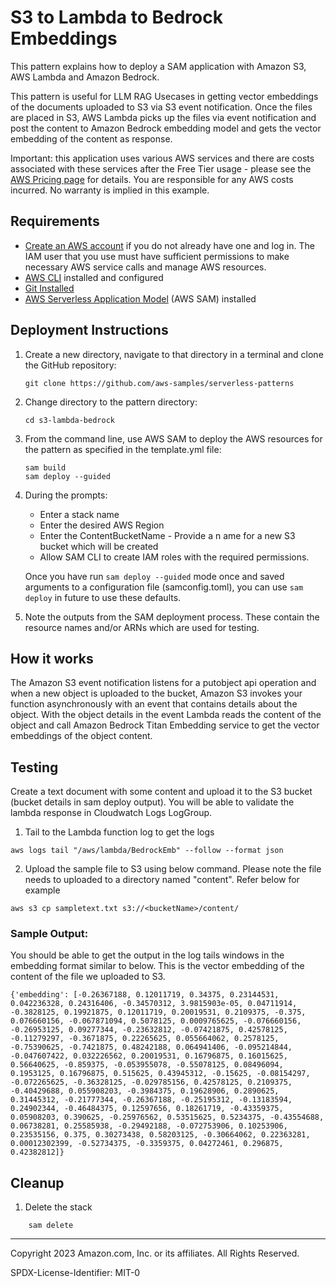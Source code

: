 # S3 to Lambda to Bedrock Embeddings

This pattern explains how to deploy a SAM application with Amazon S3, AWS Lambda and Amazon Bedrock.

This pattern is useful for LLM RAG Usecases in getting vector embeddings of the documents uploaded to S3 via S3 event notification. Once the files are placed in S3, AWS Lambda picks up the files via event notification and post the content to Amazon Bedrock embedding model and gets the vector embedding of the content as response. 

Important: this application uses various AWS services and there are costs associated with these services after the Free Tier usage - please see the [AWS Pricing page](https://aws.amazon.com/pricing/) for details. You are responsible for any AWS costs incurred. No warranty is implied in this example.

## Requirements

* [Create an AWS account](https://portal.aws.amazon.com/gp/aws/developer/registration/index.html) if you do not already have one and log in. The IAM user that you use must have sufficient permissions to make necessary AWS service calls and manage AWS resources.
* [AWS CLI](https://docs.aws.amazon.com/cli/latest/userguide/install-cliv2.html) installed and configured
* [Git Installed](https://git-scm.com/book/en/v2/Getting-Started-Installing-Git)
* [AWS Serverless Application Model](https://docs.aws.amazon.com/serverless-application-model/latest/developerguide/serverless-sam-cli-install.html) (AWS SAM) installed

## Deployment Instructions

1. Create a new directory, navigate to that directory in a terminal and clone the GitHub repository:
    ``` 
    git clone https://github.com/aws-samples/serverless-patterns
    ```
1. Change directory to the pattern directory:
    ```
    cd s3-lambda-bedrock
    ```
1. From the command line, use AWS SAM to deploy the AWS resources for the pattern as specified in the template.yml file:
    ```
    sam build
    sam deploy --guided
    ```
1. During the prompts:
    * Enter a stack name
    * Enter the desired AWS Region
    * Enter the ContentBucketName - Provide a n ame for a new S3 bucket which will be created
    * Allow SAM CLI to create IAM roles with the required permissions.

    Once you have run `sam deploy --guided` mode once and saved arguments to a configuration file (samconfig.toml), you can use `sam deploy` in future to use these defaults.

1. Note the outputs from the SAM deployment process. These contain the resource names and/or ARNs which are used for testing.

## How it works

The Amazon S3 event notification listens for a putobject api operation and when a new object is uploaded to the bucket,  Amazon S3 invokes your function asynchronously with an event that contains details about the object. With the object details in the event Lambda reads the content of the object and call Amazon Bedrock Titan Embedding service to get the vector embeddings of the object content.


## Testing

Create a text document with some content and upload it to the S3 bucket (bucket details in sam deploy output). You will be able to validate the lambda response in Cloudwatch Logs LogGroup.

1. Tail to the Lambda function log to get the logs
```
aws logs tail "/aws/lambda/BedrockEmb" --follow --format json 
```
2. Upload the sample file to S3 using below command. Please note the file needs to uploaded to a directory named "content". Refer below for example
```
aws s3 cp sampletext.txt s3://<bucketName>/content/
```

### Sample Output:
You should be able to get the output in the log tails windows in the embedding format similar to below. This is the vector embedding of the content of the file we uploaded to S3. 
```
{'embedding': [-0.26367188, 0.12011719, 0.34375, 0.23144531, 0.042236328, 0.24316406, -0.34570312, 3.9815903e-05, 0.04711914, -0.3828125, 0.19921875, 0.12011719, 0.20019531, 0.2109375, -0.375, 0.076660156, -0.067871094, 0.5078125, 0.0009765625, -0.076660156, -0.26953125, 0.09277344, -0.23632812, -0.07421875, 0.42578125, -0.11279297, -0.3671875, 0.22265625, 0.055664062, 0.2578125, -0.75390625, -0.7421875, 0.48242188, 0.064941406, -0.095214844, -0.047607422, 0.032226562, 0.20019531, 0.16796875, 0.16015625, 0.56640625, -0.859375, -0.053955078, -0.55078125, 0.08496094, 0.1953125, 0.16796875, 0.515625, 0.43945312, -0.15625, -0.08154297, -0.072265625, -0.36328125, -0.029785156, 0.42578125, 0.2109375, -0.40429688, 0.055908203, -0.3984375, 0.19628906, 0.2890625, 0.31445312, -0.21777344, -0.26367188, -0.25195312, -0.13183594, 0.24902344, -0.46484375, 0.12597656, 0.18261719, -0.43359375, 0.05908203, 0.390625, -0.25976562, 0.53515625, 0.5234375, -0.43554688, 0.06738281, 0.25585938, -0.29492188, -0.072753906, 0.10253906, 0.23535156, 0.375, 0.30273438, 0.58203125, -0.30664062, 0.22363281, 0.00012302399, -0.52734375, -0.3359375, 0.04272461, 0.296875, 0.42382812]}
```

## Cleanup
 
1. Delete the stack
```
    sam delete
```
----
Copyright 2023 Amazon.com, Inc. or its affiliates. All Rights Reserved.

SPDX-License-Identifier: MIT-0
